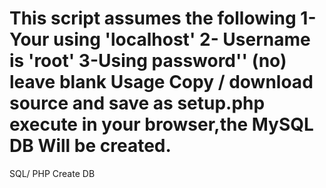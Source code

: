 This script assumes the following
1- Your using 'localhost'
2- Username is 'root'
3-Using password'' (no) leave blank
Usage
Copy / download source and save as setup.php
execute in your browser,the MySQL DB Will be created.
===============

SQL/ PHP Create DB
